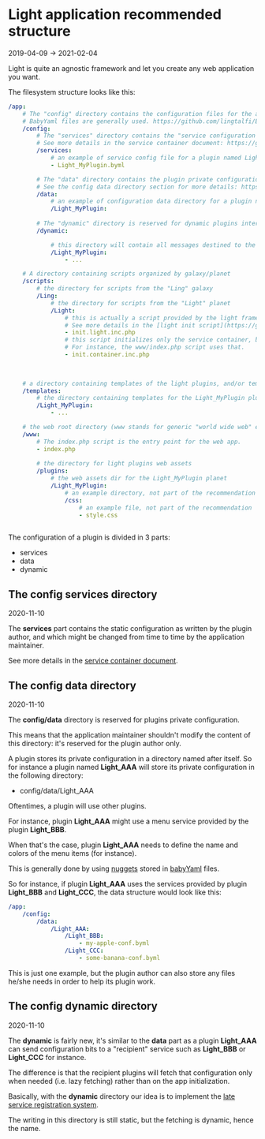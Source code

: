 Light application recommended structure
=============
2019-04-09 -> 2021-02-04




Light is quite an agnostic framework and let you create any web application you want.


The filesystem structure looks like this:


```yaml
/app:
    # The "config" directory contains the configuration files for the app.
    # BabyYaml files are generally used. https://github.com/lingtalfi/BabyYaml
    /config:                                
        # The "services" directory contains the "service configuration files".
        # See more details in the service container document: https://github.com/lingtalfi/Light/blob/master/personal/mydoc/pages/light-service-container.md
        /services:                          
            # an example of service config file for a plugin named Light_MyPlugin  
            - Light_MyPlugin.byml           

        # The "data" directory contains the plugin private configuration.
        # See the config data directory section for more details: https://github.com/lingtalfi/Light/blob/master/personal/mydoc/pages/light-application-recommended-structure.md#the-config-data-directory
        /data:                              
            # an example of configuration data directory for a plugin named Light_MyPlugin 
            /Light_MyPlugin:
                
        # The "dynamic" directory is reserved for dynamic plugins intercommunication
        /dynamic:                           

            # this directory will contain all messages destined to the Light_MyPlugin plugin 
            /Light_MyPlugin:                
                - ...

    # A directory containing scripts organized by galaxy/planet            
    /scripts:
        # the directory for scripts from the "Ling" galaxy 
        /Ling:
            # the directory for scripts from the "Light" planet 
            /Light:
                # this is actually a script provided by the light framework. It basically initializes the app. 
                # See more details in the [light init script](https://github.com/lingtalfi/Light/blob/master/personal/mydoc/pages/light-init-script.md)
                - init.light.inc.php 
                # this script initializes only the service container, but not the light instance. In some cases, you might want to do just that. 
                # For instance, the www/index.php script uses that. 
                - init.container.inc.php 
                

        
    # a directory containing templates of the light plugins, and/or templates in general
    /templates:                             
        # the directory containing templates for the Light_MyPlugin plugin 
        /Light_MyPlugin:                    
            - ...

    # the web root directory (www stands for generic "world wide web" expression, not for the specific www domain name)
    /www:       
        # The index.php script is the entry point for the web app. 
        - index.php
        
        # the directory for light plugins web assets
        /plugins:                           
            # the web assets dir for the Light_MyPlugin planet
            /Light_MyPlugin:                
                # an example directory, not part of the recommendation
                /css:                       
                    # an example file, not part of the recommendation
                    - style.css             
                                                               
```




The configuration of a plugin is divided in 3 parts:
- services 
- data 
- dynamic



The config services directory
---------
2020-11-10

The **services** part contains the static configuration as written by the plugin author,
and which might be changed from time to time by the application maintainer.

See more details in the [service container document](https://github.com/lingtalfi/Light/blob/master/personal/mydoc/pages/light-service-container.md).




The config data directory
---------
2020-11-10


The **config/data** directory is reserved for plugins private configuration.

This means that the application maintainer shouldn't modify the content of this directory: it's reserved for the plugin author only.

A plugin stores its private configuration in a directory named after itself.
So for instance a plugin named **Light_AAA** will store its private configuration in the following directory:

- config/data/Light_AAA


Oftentimes, a plugin will use other plugins.

For instance, plugin **Light_AAA** might use a menu service provided by the plugin **Light_BBB**.

When that's the case, plugin **Light_AAA** needs to define the name and colors of the menu items (for instance).

This is generally done by using [nuggets](https://github.com/lingtalfi/Light/blob/master/personal/mydoc/pages/nomenclature.md#nugget)
stored in [babyYaml](https://github.com/lingtalfi/BabyYaml) files.


So for instance, if plugin **Light_AAA** uses the services provided by plugin **Light_BBB** and **Light_CCC**, the data structure would look like this:


```yaml
/app:
    /config:
        /data:
            /Light_AAA:
                /Light_BBB:
                    - my-apple-conf.byml
                /Light_CCC:
                    - some-banana-conf.byml
``` 

This is just one example, but the plugin author can also store any files he/she needs in order to help its plugin work.



The config dynamic directory
---------
2020-11-10


The **dynamic** is fairly new, it's similar to the **data** part as a plugin **Light_AAA** can send configuration bits to a "recipient" service such
as **Light_BBB** or **Light_CCC** for instance. 

The difference is that the recipient plugins will fetch that configuration only when needed (i.e. lazy fetching) rather than
on the app initialization.

Basically, with the **dynamic** directory our idea is to implement the [late service registration system](https://github.com/lingtalfi/Light/blob/master/personal/mydoc/pages/design/late-service-registration.md). 

The writing in this directory is still static, but the fetching is dynamic, hence the name.













